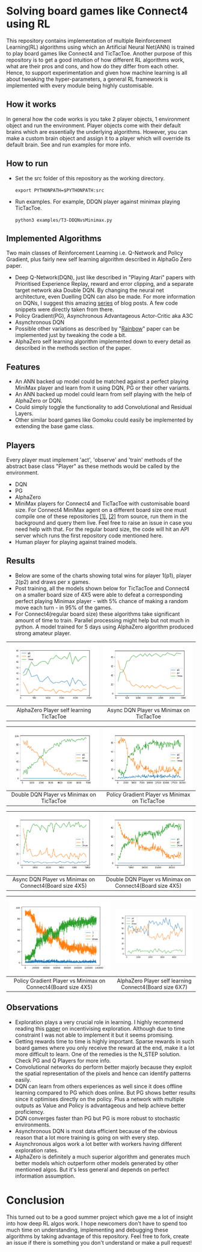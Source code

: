 # Solving board games like Connect4 using RL
This repository contains implementation of multiple Reinforcement Learning(RL) algorithms using which an Artificial Neural Net(ANN) is trained to play board games like Connect4 and TicTacToe. Another purpose of this repository is to get a good intuition of how different RL algorithms work, what are their pros and cons, and how do they differ from each other. Hence, to support experimentation and given how machine learning is all about tweaking the hyper-parameters, a general RL framework is implemented with every module being highly customisable.

## How it works
In general how the code works is you take 2 player objects, 1 environment object and run the environment. Player objects come with their default brains which are essentially the underlying algorithms. However, you can make a custom brain object and assign it to a player which will override its default brain. See and run examples for more info.

## How to run
- Set the src folder of this repository as the working directory.

  `export PYTHONPATH=$PYTHONPATH:src`
- Run examples. For example, DDQN player against minimax playing TicTacToe.

  `python3 examples/T3-DDQNvsMinimax.py`

## Implemented Algorithms
Two main classes of Reinforcement Learning i.e. Q-Network and Policy Gradient, plus fairly new self learning algorithm described in AlphaGo Zero paper.
- Deep Q-Network(DQN), just like described in "Playing Atari" papers with Prioritised Experience Replay, reward and error clipping, and a separate target network aka Double DQN. By changing the neural net architecture, even Duelling DQN can also be made. For more information on DQNs, I suggest this amazing [series](https://jaromiru.com/) of blog posts. A few code snippets were directly taken from there.
- Policy Gradient(PG), Asynchronous Advantageous Actor-Critic aka A3C
- Asynchronous DQN
- Possible other variations as described by "[Rainbow](https://arxiv.org/pdf/1710.02298.pdf)" paper can be implemented just by tweaking the code a bit.
- AlphaZero self learning algorithm implemented down to every detail as described in the methods section of the paper.

## Features
- An ANN backed up model could be matched against a perfect playing MiniMax player and learn from it using DQN, PG or their other variants.
- An ANN backed up model could learn from self playing with the help of AlphaZero or DQN.
- Could simply toggle the functionality to add Convolutional and Residual Layers.
- Other similar board games like Gomoku could easily be implemented by extending the base game class.

## Players
Every player must implement 'act', 'observe' and 'train' methods of the abstract base class "Player" as these methods would be called by the environment.
- DQN
- PG
- AlphaZero
- MiniMax players for Connect4 and TicTacToe with customisable board size. For Connect4 MiniMax agent on a different board size one must compile one of these repositories [[1]](https://github.com/kirarpit/connect4-minimax), [[2]](https://github.com/MarkusThill/Connect-Four) from source, run them in the background and query them live. Feel free to raise an issue in case you need help with that. For the regular board size, the code will hit an API server which runs the first  repository code mentioned here.
- Human player for playing against trained models.

## Results
- Below are some of the charts showing total wins for player 1(p1), player 2(p2) and draws per x games.
- Post training, all the models shown below for TicTacToe and Connect4 on a smaller board size of 4X5 were able to defeat a corresponding perfect playing Minimax player - with 5% chance of making a random move each turn - in 95% of the games.
- For Connect4(regular board size) these algorithms take significant amount of time to train. Parallel processing might help but not much in python. A model trained for 5 days using AlphaZero algorithm produced strong amateur player.

| ![AlphaZero Player self learning TicTacToe](images/t3-Zero.png)  | ![Async DQN Player vs Minimax on TicTacToe](images/t3-ADQN.png) |
|:---:|:---:|
| AlphaZero Player self learning TicTacToe | Async DQN Player vs Minimax on TicTacToe |

| ![Double DQN Player vs Minimax on TicTacToe](images/t3-DDQN.png)  | ![Policy Gradient Player vs Minimax on TicTacToe](images/t3-PG.png) |
|:---:|:---:|
| Double DQN Player vs Minimax on TicTacToe | Policy Gradient Player vs Minimax on TicTacToe |

| ![Async DQN Player vs Minimax on Connect4(Board size 4X5)](images/C4-4X5-ADQN.png)  | ![Double DQN Player vs Minimax on Connect4(Board size 4X5)](images/C4-4X5-DDQN.png) |
|:---:|:---:|
| Async DQN Player vs Minimax on Connect4(Board size 4X5) | Double DQN Player vs Minimax on Connect4(Board size 4X5) |

| ![Policy Gradient Player vs Minimax on Connect4(Board size 4X5)](images/C4-4X5-PG.png) | ![AlphaZero Player self learning Connect4(Board size 6X7)](images/C4-6X7-Zero.png) |
|:---:|:---:|
| Policy Gradient Player vs Minimax on Connect4(Board size 4X5) | AlphaZero Player self learning Connect4(Board size 6X7) |

## Observations
- Exploration plays a very crucial role in learning. I highly recommend reading this [paper](https://arxiv.org/abs/1507.00814) on incentivising exploration. Although due to time constraint I was not able to implement it but it seems promising.
- Getting rewards time to time is highly important. Sparse rewards in such board games where you only receive the reward at the end, make it a lot more difficult to learn. One of the remedies is the N_STEP solution. Check PG and Q Players for more info.
- Convolutional networks do perform better majorly because they exploit the spatial representation of the pixels and hence can identify patterns easily.
- DQN can learn from others experiences as well since it does offline learning compared to PG which does online. But PG shows better results since it optimises directly on the policy. Plus a network with multiple outputs as Value and Policy is advantageous and help achieve better proficiency.
- DQN converges faster than PG but PG is more robust to stochastic environments.
- Asynchronous DQN is most data efficient because of the obvious reason that a lot more training is going on with every step.
- Asynchronous algos work a lot better with workers having different exploration rates.
- AlphaZero is definitely a much superior algorithm and generates much better models which outperform other models generated by other mentioned algos. But it's less general and depends on perfect information assumption.

# Conclusion
This turned out to be a good summer project which gave me a lot of insight into how deep RL algos work. I hope newcomers don't have to spend too much time on understanding, implementing and debugging these algorithms by taking advantage of this repository. Feel free to fork, create an issue if there is something you don't understand or make a pull request!
